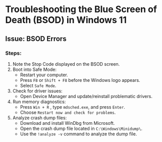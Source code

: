 # Troubleshooting the Blue Screen of Death (BSOD) in Windows 11

## Issue: BSOD Errors

### Steps:
1. Note the Stop Code displayed on the BSOD screen.
2. Boot into Safe Mode:
   - Restart your computer.
   - Press `F8` or `Shift + F8` before the Windows logo appears.
   - Select `Safe Mode`.
3. Check for driver issues:
   - Open Device Manager and update/reinstall problematic drivers.
4. Run memory diagnostics:
   - Press `Win + R` , type `mdsched.exe`, and press `Enter`.
   - Choose `Restart now and check for problems`.
5. Analyze crash dump files:
   - Download and install WinDbg from Microsoft.
   - Open the crash dump file located in `C:\Windows\Minidump\`.
   - Use the `!analyze -v` command to analyze the dump file.
